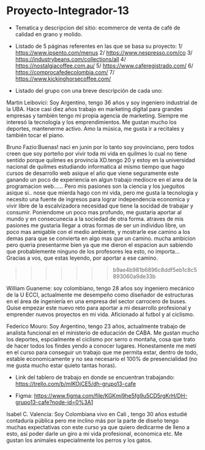 # Proyecto-Integrador-13

- Tematica y descripcion del sitio: ecommerce de venta de café de calidad en grano y molido.

- Listado de 5 páginas referentes en las que se basa su proyecto:
1/ https://www.ipsento.com/menus
2/ https://www.nespresso.com/co
3/ https://industrybeans.com/collections/all
4/ https://nostalgiacoffee.com.au/
5/ https://www.caferegistrado.com/
6/ https://comprocafedecolombia.com/
7/ https://www.kickinghorsecoffee.com/


- Listado del grupo con una breve descripción de cada uno:

Martin Leibovici: Soy Argentino, tengo 36 años y soy ingeniero industrial de la UBA. Hace casi diez años trabajo en marketing digital para grandes empresas y también tengo mi propia agencia de marketing. Siempre me interesó la tecnología y los emprendimientos. Me gustan mucho los deportes, mantenerme activo. Amo la música, me gusta ir a recitales y también tocar el piano.

Bruno Fazio:Buenas! naci en junin por lo tanto soy provinciano, pero todos creen que soy porteño por vivir toda mi vida en quilmes lo cual no tiene sentido porque quilmes es provincia XD.tengo 20 y estoy en la universidad nacional de quilmes estudiando informatica al mismo tiempo que hago cursos de desarrollo web asique el año que viene seguramente este ganando un poco de experiencia en algun trabajo mediocre en el area de la programacion web...... Pero mis pasiones son la ciencia y los jueguitos asique si.. nose que mierda hago con mi vida, pero me gusta la tecnologia y necesito una fuente de ingresos para lograr independencia economica y vivir libre de la escalvizadora necesidad que tiene la socidad de trabajar y consumir. Poniendome un poco mas profundo, me gustaria aportar al mundo y en consecunecia a la sociedad de otra forma. atraves de mis pasiones me gustaria llegar a otras formas de ser un individuo libre, un poco mas amigable con el medio ambiente, y mostrarle ese camino a los demas para que se convierta en algo mas que un camino. mucha ambicion pero queria presentarme bien ya que me dieron el espacion aun sabiendo que probablemente ninguno de los profesores lea esto, no importa... Gracias a vos, que estas leyendo, por aportar a ese camino.
>>>>>>> b9ae4b981b6896c8ddf5eb1c8c5893060a9de33b

William Guaneme: soy colombiano, tengo 28 años soy ingeniero mecánico de la U ECCI, actualmente me desempeño como diseñador de estructuras en el área de ingeniería en una empresa del sector carrocero de buses. Quise empezar este nuevo reto para aportar a mi desarrollo profesional y emprender nuevos proyectos en mi vida. Aficionado al futbol y al ciclismo.

Federico Mouro: Soy Argentino, tengo 23 años, actualmente trabajo de analista funcional en el ministerio de educación de CABA. Me gustan mucho los deportes, espcialmente el ciclismo por serro o montaña, cosa que trato de hacer todos los findes yendo a conocer lugares. 
Honestamente me metí en el curso para conseguir un trabajo que me permita estar, dentro de todo, estable economicamente y no sea necesario el 100% de presencialidad (no me gusta mucho estar quieto tantas horas).

- Link del tablero de trabajo en donde se encuentran trabajando: https://trello.com/b/mIKOjCE5/dh-grupo13-cafe

- Figma: https://www.figma.com/file/KGKmj9he5fg9u5CD5rgKrH/DH-grupo13-cafe?node-id=0%3A1

Isabel C. Valencia: Soy Colombiana vivo en Cali , tengo 30 años  estudié contaduría pública  pero me inclino más por la parte de diseño tengo muchas expectativas con este curso ya que quiero dedicarme de lleno a esto, así poder darle un giro a mi vida profesional, economica etc. Me gustan los animales especialmente los perros y los gatos.
